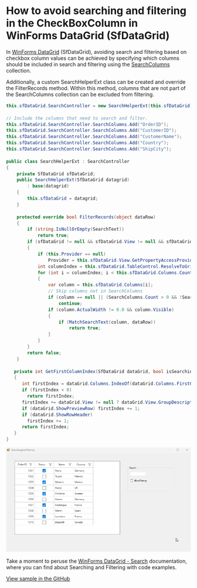 # How to avoid searching and filtering in the CheckBoxColumn in WinForms DataGrid (SfDataGrid)

In [WinForms DataGrid](https://www.syncfusion.com/winforms-ui-controls/datagrid) (SfDataGrid), avoiding search and filtering based on checkbox column values can be achieved by specifying which columns should be included in search and filtering using the [SearchColumns](https://help.syncfusion.com/cr/windowsforms/Syncfusion.WinForms.DataGrid.SearchController.html#Syncfusion_WinForms_DataGrid_SearchController_SearchColumns) collection.

Additionally, a custom SearchHelperExt class can be created and override the FilterRecords method. Within this method, columns that are not part of the SearchColumns collection can be excluded from filtering.
 
 ```csharp
 this.sfDataGrid.SearchController = new SearchHelperExt(this.sfDataGrid);

 // Include the columns that need to search and filter.
 this.sfDataGrid.SearchController.SearchColumns.Add("OrderID");
 this.sfDataGrid.SearchController.SearchColumns.Add("CustomerID");
 this.sfDataGrid.SearchController.SearchColumns.Add("CustomerName");
 this.sfDataGrid.SearchController.SearchColumns.Add("Country");
 this.sfDataGrid.SearchController.SearchColumns.Add("ShipCity");

 public class SearchHelperExt : SearchController
 {
     private SfDataGrid sfDataGrid;
     public SearchHelperExt(SfDataGrid datagrid)
         : base(datagrid)
     {
         this.sfDataGrid = datagrid;
     }

     protected override bool FilterRecords(object dataRow)
     {
         if (string.IsNullOrEmpty(SearchText))
             return true;
         if (sfDataGrid != null && sfDataGrid.View != null && sfDataGrid.TableControl != null && sfDataGrid.Columns != null)
         {
             if (this.Provider == null)
                 Provider = this.sfDataGrid.View.GetPropertyAccessProvider();
             int columnIndex = this.sfDataGrid.TableControl.ResolveToGridVisibleColumnIndex(this.GetFirstColumnIndex(this.sfDataGrid, true));
             for (int i = columnIndex; i < this.sfDataGrid.Columns.Count; i++)
             {
                 var column = this.sfDataGrid.Columns[i];
                 // Skip columns not in SearchColumns
                 if (column == null || (SearchColumns.Count > 0 && !SearchColumns.Contains(column.MappingName)))
                     continue;
                 if (column.ActualWidth != 0.0 && column.Visible)
                 {
                     if (MatchSearchText(column, dataRow))
                         return true;
                 }
             }
         }   
         return false;
     }

    private int GetFirstColumnIndex(SfDataGrid dataGrid, bool isSearching = false)
    {
       int firstIndex = dataGrid.Columns.IndexOf(dataGrid.Columns.FirstOrDefault(x => x.Visible && x.Width != 0d && (x.AllowFocus || isSearching)));
       if (firstIndex < 0)
         return firstIndex;
       firstIndex += dataGrid.View != null ? dataGrid.View.GroupDescriptions.Count : 0;
       if (dataGrid.ShowPreviewRow) firstIndex += 1;
       if (dataGrid.ShowRowHeader)
         firstIndex += 1;
       return firstIndex;
    }
 } 
 ```
![GridCheckBoxColumnFiltering](GridCheckBoxColumnFiltering.gif)

Take a moment to peruse the [WinForms DataGrid - Search](https://help.syncfusion.com/windowsforms/datagrid/search) documentation, where you can find about Searching and Filtering with code examples.

[View sample in the GitHub](https://github.com/SyncfusionExamples/How-to-avoid-searching-and-Filtering-in-the-CheckBoxColumn-in-WinForms-SfDataGrid)
